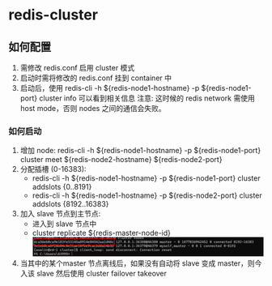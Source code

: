# redis-cluster

## 如何配置
1. 需修改 redis.conf 启用 cluster 模式
2. 启动时需将修改的 redis.conf 挂到 container 中
3. 启动后，使用 redis-cli -h ${redis-node1-hostname} -p ${redis-node1-port} cluster info 可以看到相关信息
注意: 这时候的 redis network 需使用 host mode，否则 nodes 之间的通信会失败。
### 如何启动
1. 增加 node: 
redis-cli -h ${redis-node1-hostname} -p ${redis-node1-port} cluster meet ${redis-node2-hostname} ${redis-node2-port}
2. 分配插槽 (0-16383): 
    - redis-cli -h ${redis-node1-hostname} -p ${redis-node1-port}  cluster addslots {0..8191}
    - redis-cli -h ${redis-node1-hostname} -p ${redis-node2-port}  cluster addslots {8192..16383}
3. 加入 slave 节点到主节点:
    - 进入到 slave 节点中
    - cluster replicate ${redis-master-node-id}
    ![alt redis-node-id 示意图](node-id.png
    )
4. 当其中的某个master 节点离线后，如果没有自动将 slave 变成 master，则今入该 slave 然后使用  cluster failover takeover